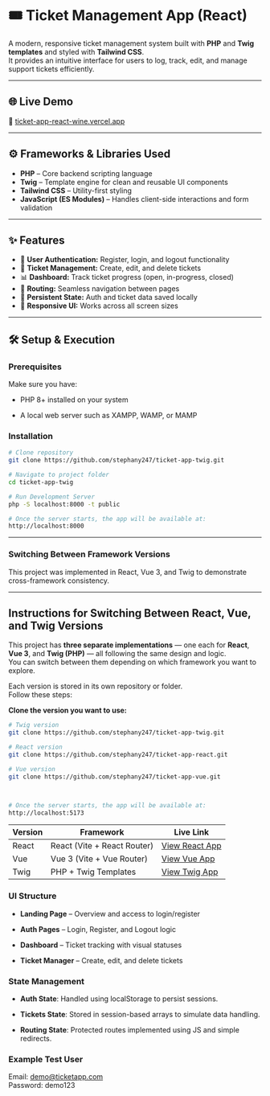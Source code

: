 # 🎟️ Ticket Management App (React)

A modern, responsive ticket management system built with **PHP** and **Twig templates** and styled with **Tailwind CSS**.  
It provides an intuitive interface for users to log, track, edit, and manage support tickets efficiently.

---

## 🌐 Live Demo

🔗 [ticket-app-react-wine.vercel.app](https://ticket-app-twig-fbfg.onrender.com/)

---

## ⚙️ Frameworks & Libraries Used

- **PHP** – Core backend scripting language
- **Twig** – Template engine for clean and reusable UI components
- **Tailwind CSS** – Utility-first styling
- **JavaScript (ES Modules)** – Handles client-side interactions and form validation

---

## ✨ Features

- 🔐 **User Authentication:** Register, login, and logout functionality
- 🎫 **Ticket Management:** Create, edit, and delete tickets
- 📊 **Dashboard:** Track ticket progress (open, in-progress, closed)
- 🧭 **Routing:** Seamless navigation between pages
- 💾 **Persistent State:** Auth and ticket data saved locally
- 📱 **Responsive UI:** Works across all screen sizes

---

## 🛠️ Setup & Execution

### Prerequisites

Make sure you have:

- PHP 8+ installed on your system

- A local web server such as XAMPP, WAMP, or MAMP

### Installation

```bash
# Clone repository
git clone https://github.com/stephany247/ticket-app-twig.git

# Navigate to project folder
cd ticket-app-twig

# Run Development Server
php -S localhost:8000 -t public

# Once the server starts, the app will be available at:
http://localhost:8000
```

---

### Switching Between Framework Versions

This project was implemented in React, Vue 3, and Twig to demonstrate cross-framework consistency.

---

## Instructions for Switching Between React, Vue, and Twig Versions

This project has **three separate implementations** — one each for **React**, **Vue 3**, and **Twig (PHP)** — all following the same design and logic.  
You can switch between them depending on which framework you want to explore.

Each version is stored in its own repository or folder.  
Follow these steps:

**Clone the version you want to use:**

```bash
# Twig version
git clone https://github.com/stephany247/ticket-app-twig.git

# React version
git clone https://github.com/stephany247/ticket-app-react.git

# Vue version
git clone https://github.com/stephany247/ticket-app-vue.git



# Once the server starts, the app will be available at:
http://localhost:5173
```

| Version | Framework                   | Live Link                                                   |
| ------- | --------------------------- | ----------------------------------------------------------- |
| React   | React (Vite + React Router) | [View React App](https://ticket-app-react-wine.vercel.app/) |
| Vue     | Vue 3 (Vite + Vue Router)   | [View Vue App](https://ticket-app-vue-three.vercel.app/)    |
| Twig    | PHP + Twig Templates        | [View Twig App](https://ticket-app-twig-fbfg.onrender.com/) |

### UI Structure

- **Landing Page** – Overview and access to login/register

- **Auth Pages** – Login, Register, and Logout logic

- **Dashboard** – Ticket tracking with visual statuses

- **Ticket Manager** – Create, edit, and delete tickets

### State Management

- **Auth State**: Handled using localStorage to persist sessions.

- **Tickets State**: Stored in session-based arrays to simulate data handling.

- **Routing State**: Protected routes implemented using JS and simple redirects.

### Example Test User

Email: demo@ticketapp.com  
Password: demo123
